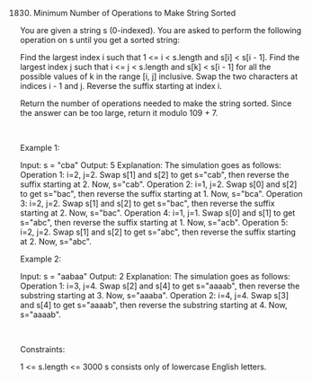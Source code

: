 1830. Minimum Number of Operations to Make String Sorted

You are given a string s (0-indexed)​​​​​​. You are asked to perform the following operation on s​​​​​​ until you get a sorted string:

Find the largest index i such that 1 <= i < s.length and s[i] < s[i - 1].
Find the largest index j such that i <= j < s.length and s[k] < s[i - 1] for all the possible values of k in the range [i, j] inclusive.
Swap the two characters at indices i - 1​​​​ and j​​​​​.
Reverse the suffix starting at index i​​​​​​.

Return the number of operations needed to make the string sorted. Since the answer can be too large, return it modulo 109 + 7.

 

Example 1:

Input: s = "cba"
Output: 5
Explanation: The simulation goes as follows:
Operation 1: i=2, j=2. Swap s[1] and s[2] to get s="cab", then reverse the suffix starting at 2. Now, s="cab".
Operation 2: i=1, j=2. Swap s[0] and s[2] to get s="bac", then reverse the suffix starting at 1. Now, s="bca".
Operation 3: i=2, j=2. Swap s[1] and s[2] to get s="bac", then reverse the suffix starting at 2. Now, s="bac".
Operation 4: i=1, j=1. Swap s[0] and s[1] to get s="abc", then reverse the suffix starting at 1. Now, s="acb".
Operation 5: i=2, j=2. Swap s[1] and s[2] to get s="abc", then reverse the suffix starting at 2. Now, s="abc".


Example 2:

Input: s = "aabaa"
Output: 2
Explanation: The simulation goes as follows:
Operation 1: i=3, j=4. Swap s[2] and s[4] to get s="aaaab", then reverse the substring starting at 3. Now, s="aaaba".
Operation 2: i=4, j=4. Swap s[3] and s[4] to get s="aaaab", then reverse the substring starting at 4. Now, s="aaaab".


 

Constraints:

1 <= s.length <= 3000
s​​​​​​ consists only of lowercase English letters.